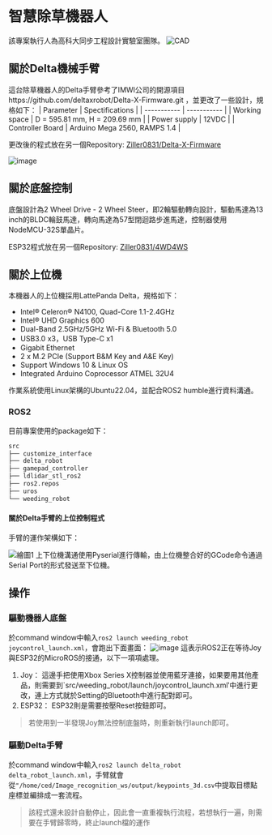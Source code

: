 # 智慧除草機器人
該專案執行人為高科大同步工程設計實驗室團隊。
![CAD](https://github.com/user-attachments/assets/5b1d2555-ca4f-4bdb-a027-cc5b6369b484)

## 關於Delta機械手臂
這台除草機器人的Delta手臂參考了IMWI公司的開源項目https://github.com/deltaxrobot/Delta-X-Firmware.git ，並更改了一些設計，規格如下：
| Parameter   | Spectifications |
| ----------- | ----------- |
| Working space | D = 595.81 mm, H = 209.69 mm  |
| Power supply   | 12VDC       |
| Controller Board | Arduino Mega 2560, RAMPS 1.4 |

更改後的程式放在另一個Repository: [Ziller0831/Delta-X-Firmware](https://github.com/Ziller0831/Delta-X-Firmware.git)

![image](https://github.com/user-attachments/assets/25fc2953-217c-4682-bfc0-f6abb7078b16)

## 關於底盤控制
底盤設計為2 Wheel Drive - 2 Wheel Steer，即2輪驅動轉向設計，驅動馬達為13 inch的BLDC輪鼓馬達，轉向馬達為57型閉迴路步進馬達，控制器使用NodeMCU-32S單晶片。

ESP32程式放在另一個Repository: [Ziller0831/4WD4WS](https://github.com/Ziller0831/ROS2_4WS/tree/3db7d8452c3a13d7f19f9634dbf2a732f82ec4f9/4WD4WS)

## 關於上位機
本機器人的上位機採用LattePanda Delta，規格如下：
* Intel® Celeron® N4100, Quad-Core 1.1-2.4GHz
* Intel® UHD Graphics 600
* Dual-Band 2.5GHz/5GHz Wi-Fi & Bluetooth 5.0
* USB3.0 x3，USB Type-C x1
* Gigabit Ethernet
* 2 x M.2 PCIe (Support B&M Key and A&E Key)
* Support Windows 10 & Linux OS
* Integrated Arduino Coprocessor ATMEL 32U4
  
作業系統使用Linux架構的Ubuntu22.04，並配合ROS2 humble進行資料溝通。

### ROS2
目前專案使用的package如下：
``` bash
src
├── customize_interface
├── delta_robot
├── gamepad_controller
├── ldlidar_stl_ros2
├── ros2.repos
├── uros
└── weeding_robot
```
#### 關於Delta手臂的上位控制程式
手臂的運作架構如下：

![繪圖1](https://github.com/user-attachments/assets/11db749c-05c4-42e9-8849-4ee6a3657f4f)
上下位機溝通使用Pyserial進行傳輸，由上位機整合好的GCode命令通過Serial Port的形式發送至下位機。

## 操作
### 驅動機器人底盤
於command window中輸入`ros2 launch weeding_robot joycontrol_launch.xml`，會跑出下面畫面：
![image](https://github.com/user-attachments/assets/7c124030-006b-4f7e-a28f-f99daf97d9e0)
這表示ROS2正在等待Joy與ESP32的MicroROS的接通，以下一項項處理。
1. Joy：
  這邊手把使用Xbox Series X控制器並使用藍牙連接，如果要用其他產品，則需要到`src/weeding_robot/launch/joycontrol_launch.xml‵中進行更改，連上方式就於Setting的Bluetooth中進行配對即可。
2. ESP32：
	ESP32則是需要按壓Reset按鈕即可。
> 若使用到一半發現Joy無法控制底盤時，則重新執行launch即可。
### 驅動Delta手臂
於command window中輸入`ros2 launch delta_robot delta_robot_launch.xml`，手臂就會從`"/home/ced/Image_recognition_ws/output/keypoints_3d.csv`中提取目標點座標並編排成一套流程。
> 該程式還未設計自動停止，因此會一直重複執行流程，若想執行一遍，則需要在手臂歸零時，終止launch檔的運作

